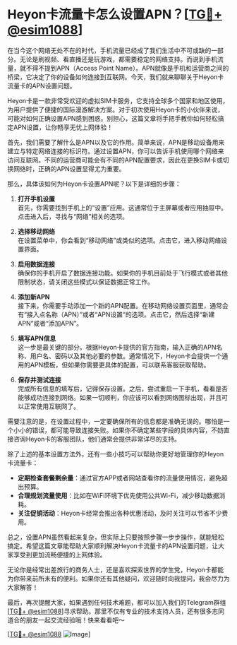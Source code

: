 # Heyon卡流量卡怎么设置APN？[[TG💪+ @esim1088](https://t.me/s/esim1088)]

在当今这个网络无处不在的时代，手机流量已经成了我们生活中不可或缺的一部分。无论是刷视频、看直播还是玩游戏，都需要稳定的网络支持。而说到手机流量，就不得不提到APN（Access Point Name）。APN就像是手机和运营商之间的桥梁，它决定了你的设备如何连接到互联网。今天，我们就来聊聊关于Heyon卡流量卡的APN设置问题。

Heyon卡是一款非常受欢迎的虚拟SIM卡服务，它支持全球多个国家和地区使用，为用户提供了便捷的国际漫游解决方案。对于初次使用Heyon卡的小伙伴来说，可能对如何正确设置APN感到困惑。别担心，这篇文章将手把手教你如何轻松搞定APN设置，让你畅享无忧上网体验！

首先，我们需要了解什么是APN以及它的作用。简单来说，APN是移动设备用来建立与特定网络连接的标识符。通过设置APN，你可以告诉手机使用哪个网络来访问互联网。不同的运营商可能会有不同的APN配置要求，因此在更换SIM卡或切换网络时，正确的APN设置显得尤为重要。

那么，具体该如何为Heyon卡设置APN呢？以下是详细的步骤：

1. **打开手机设置**  
   首先，你需要找到手机上的“设置”应用。这通常位于主屏幕或者应用抽屉中。点击进入后，寻找与“网络”相关的选项。

2. **选择移动网络**  
   在设置菜单中，你会看到“移动网络”或类似的选项。点击它，进入移动网络设置界面。

3. **启用数据连接**  
   确保你的手机开启了数据连接功能。如果你的手机目前处于飞行模式或者其他限制状态，请关闭这些模式以保证数据正常工作。

4. **添加新APN**  
   接下来，你需要手动添加一个新的APN配置。在移动网络设置页面里，通常会有“接入点名称（APN）”或者“APN设置”的选项。点击它，然后选择“新建APN”或者“添加APN”。

5. **填写APN信息**  
   这一步是最关键的部分。根据Heyon卡提供的官方指南，输入正确的APN名称、用户名、密码以及其他必要的参数。通常情况下，Heyon卡会提供一个通用的APN模板，但如果你需要更具体的配置，可以联系客服获取帮助。

6. **保存并测试连接**  
   完成所有信息的填写后，记得保存设置。之后，尝试重启一下手机，看看是否能够成功连接到网络。如果一切顺利，你应该可以看到网络图标出现，并且可以正常使用互联网了。

需要注意的是，在设置过程中，一定要确保所有的信息都是准确无误的。哪怕是一个小小的错误，都可能导致连接失败。如果你不确定某些字段的具体内容，不妨直接咨询Heyon卡的客服团队，他们通常会提供非常详尽的支持。

除了上述的基本设置方法外，还有一些小技巧可以帮助你更好地管理你的Heyon卡流量卡：

- **定期检查套餐剩余量**：通过官方APP或者网站查看你的流量使用情况，避免超出预算。
- **合理规划流量使用**：比如在WiFi环境下优先使用公共Wi-Fi，减少移动数据消耗。
- **关注促销活动**：Heyon卡经常会推出各种优惠活动，及时关注可以节省不少费用。

总之，设置APN虽然看起来复杂，但实际上只要按照步骤一步步操作，就能轻松搞定。希望这篇文章能帮助大家顺利解决Heyon卡流量卡的APN设置问题，让大家享受到更加流畅便捷的上网体验。

无论你是经常出差旅行的商务人士，还是喜欢探索世界的学生党，Heyon卡都能为你带来前所未有的便利。如果你还有其他疑问，欢迎随时向我提问，我会尽力为大家解答！

最后，再次提醒大家，如果遇到任何技术难题，都可以加入我们的Telegram群组[[TG💪+ @esim1088](https://t.me/s/esim1088)]寻求帮助。那里不仅有专业的技术支持人员，还有很多志同道合的朋友一起交流经验哦！快来看看吧～

[[TG💪+ @esim1088](https://t.me/s/esim1088) ![Image](https://i.postimg.cc/4NQfJmqS/Snipaste-2025-05-13-00-14-12.png)]